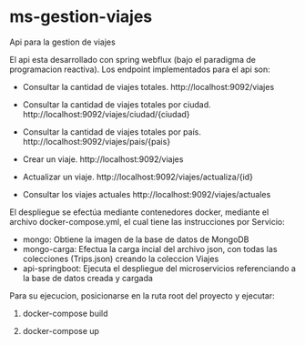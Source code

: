# ms-gestion-viajes
Api para la gestion de viajes

El api esta desarrollado con spring webflux (bajo el paradigma de programacion reactiva).
Los endpoint implementados para el api son:

- Consultar la cantidad de viajes totales.
http://localhost:9092/viajes

- Consultar la cantidad de viajes totales por ciudad.
http://localhost:9092/viajes/ciudad/{ciudad}

- Consultar la cantidad de viajes totales por país.
http://localhost:9092/viajes/pais/{pais}

- Crear un viaje.
http://localhost:9092/viajes

- Actualizar un viaje.
http://localhost:9092/viajes/actualiza/{id}

- Consultar los viajes actuales
http://localhost:9092/viajes/actuales


El despliegue se efectúa mediante contenedores docker, mediante el archivo docker-compose.yml,
el cual tiene las instrucciones por Servicio:

- mongo: Obtiene la imagen de la base de datos de MongoDB
- mongo-carga: Efectua la carga incial del archivo json, con todas las colecciones (Trips.json) creando la coleccion Viajes
- api-springboot: Ejecuta el despliegue del microservicios referenciando a la base de datos creada y cargada

Para su ejecucion, posicionarse en la ruta root del proyecto y ejecutar:

1. docker-compose build

2. docker-compose up





